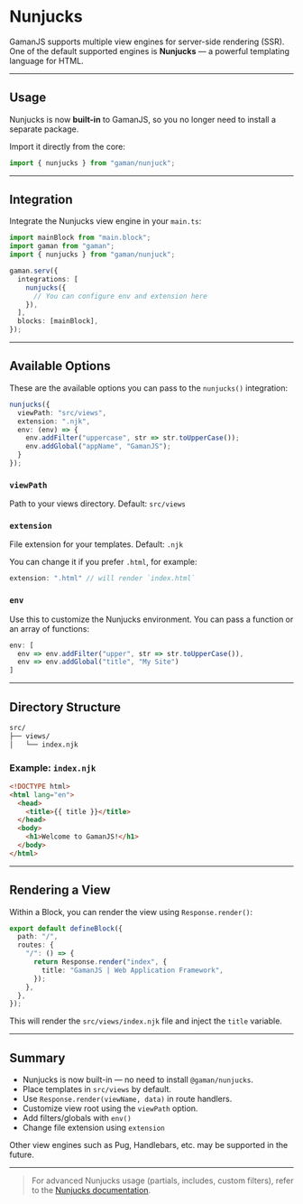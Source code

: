 # Nunjucks

GamanJS supports multiple view engines for server-side rendering (SSR). One of the default supported engines is **Nunjucks** — a powerful templating language for HTML.

---

## Usage

Nunjucks is now **built-in** to GamanJS, so you no longer need to install a separate package.

Import it directly from the core:

```ts
import { nunjucks } from "gaman/nunjuck";
```

---

## Integration

Integrate the Nunjucks view engine in your `main.ts`:

```ts
import mainBlock from "main.block";
import gaman from "gaman";
import { nunjucks } from "gaman/nunjuck";

gaman.serv({
  integrations: [
    nunjucks({
      // You can configure env and extension here
    }),
  ],
  blocks: [mainBlock],
});
```

---

## Available Options

These are the available options you can pass to the `nunjucks()` integration:

```ts
nunjucks({
  viewPath: "src/views",
  extension: ".njk",
  env: (env) => {
    env.addFilter("uppercase", str => str.toUpperCase());
    env.addGlobal("appName", "GamanJS");
  }
});
```

### `viewPath`

Path to your views directory. Default: `src/views`

### `extension`

File extension for your templates. Default: `.njk`

You can change it if you prefer `.html`, for example:

```ts
extension: ".html" // will render `index.html`
```

### `env`

Use this to customize the Nunjucks environment. You can pass a function or an array of functions:

```ts
env: [
  env => env.addFilter("upper", str => str.toUpperCase()),
  env => env.addGlobal("title", "My Site")
]
```

---

## Directory Structure

```sh
src/
├── views/
│   └── index.njk
```

### Example: `index.njk`

```html
<!DOCTYPE html>
<html lang="en">
  <head>
    <title>{{ title }}</title>
  </head>
  <body>
    <h1>Welcome to GamanJS!</h1>
  </body>
</html>
```

---

## Rendering a View

Within a Block, you can render the view using `Response.render()`:

```ts
export default defineBlock({
  path: "/",
  routes: {
    "/": () => {
      return Response.render("index", {
        title: "GamanJS | Web Application Framework",
      });
    },
  },
});
```

This will render the `src/views/index.njk` file and inject the `title` variable.

---

## Summary

* Nunjucks is now built-in — no need to install `@gaman/nunjucks`.
* Place templates in `src/views` by default.
* Use `Response.render(viewName, data)` in route handlers.
* Customize view root using the `viewPath` option.
* Add filters/globals with `env()`
* Change file extension using `extension`

Other view engines such as Pug, Handlebars, etc. may be supported in the future.

---

> For advanced Nunjucks usage (partials, includes, custom filters), refer to the [Nunjucks documentation](https://mozilla.github.io/nunjucks/).
